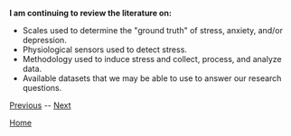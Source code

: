 **I am continuing to review the literature on:**
* Scales used to determine the "ground truth" of stress, anxiety, and/or depression.
* Physiological sensors used to detect stress.
* Methodology used to induce stress and collect, process, and analyze data.
* Available datasets that we may be able to use to answer our research questions.

[Previous](https://chelseako.com/DREAMProject/Mentor-Indiv-Meeting/) -- [Next](https://chelseako.com/DREAMProject/Advisor-Meeting-2/)

[Home](https://chelseako.com/DREAMProject/blog/) 
